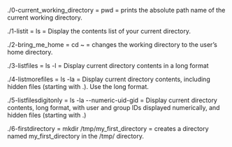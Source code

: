 ./0-current_working_directory = pwd = prints the absolute path name of the current working directory.

./1-listit = ls = Display the contents list of your current directory.

./2-bring_me_home = cd ~ = changes the working directory to the user’s home directory.

./3-listfiles = ls -l = Display current directory contents in a long format

./4-listmorefiles = ls -la = Display current directory contents, including hidden files (starting with .). Use the long format.

./5-listfilesdigitonly = ls -la --numeric-uid-gid = Display current directory contents, long format, with user and group IDs displayed numerically, and hidden files (starting with .)

./6-firstdirectory = mkdir /tmp/my_first_directory = creates a directory named my_first_directory in the /tmp/ directory.
